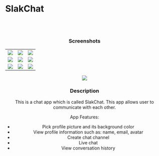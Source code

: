 <h1> SlakChat </h1> 
<br>

<div align="center">
<br>

### Screenshots

<table align="center" border="0">

<tr>
<td> <img src="https://i.imgur.com/PvYiyI8.png"> </td>
<td> <img src="https://i.imgur.com/ORn9p8g.png"> </td>
<td> <img src="https://i.imgur.com/2GoMHmo.png"> </td>
</tr>

<tr>
<td> <img src="https://i.imgur.com/aFVV1xS.png"> </td>
<td> <img src="https://i.imgur.com/IVjEIaj.png"> </td>
<td> <img src="https://i.imgur.com/yp5fgND.png"> </td>
</tr>

<tr>
<td> <img src="https://i.imgur.com/WzVOVdK.png"> </td>
<td> <img src="https://i.imgur.com/KofrpnM.png"> </td>
<td> <img src="https://i.imgur.com/WdcaiyW.png"> </td>
</tr>

</table>
<tr>
<td> <img src="https://i.imgur.com/prteUPa.jpg"> </td>
</tr>
</table>

### Description

This is a chat app which is called SlakChat. This app allows user to communicate with each other.

App Features:

* Pick profile picture and its background color
* View profile information such as: name, email, avatar 
* Create chat channel
* Live chat
* View conversation history
